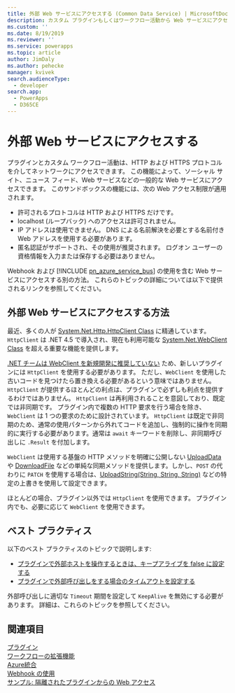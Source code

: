 ```yaml
---
title: 外部 Web サービスにアクセスする (Common Data Service) | MicrosoftDocs
description: カスタム プラグインもしくはワークフロー活動から Web サービスにアクセスする方法について説明します。
ms.custom: ''
ms.date: 8/19/2019
ms.reviewer: ''
ms.service: powerapps
ms.topic: article
author: JimDaly
ms.author: pehecke
manager: kvivek
search.audienceType:
  - developer
search.app:
  - PowerApps
  - D365CE
---
```

# <a name="access-external-web-services"></a>外部 Web サービスにアクセスする

プラグインとカスタム ワークフロー活動は、HTTP および HTTPS プロトコルを介してネットワークにアクセスできます。 この機能によって、ソーシャル サイト、ニュース フィード、Web サービスなどの一般的な Web サービスにアクセスできます。 このサンドボックスの機能には、次の Web アクセス制限が適用されます。  
  
- 許可されるプロトコルは HTTP および HTTPS だけです。
- localhost (ループバック) へのアクセスは許可されません。
- IP アドレスは使用できません。 DNS による名前解決を必要とする名前付き Web アドレスを使用する必要があります。
- 匿名認証がサポートされ、その使用が推奨されます。 ログオン ユーザーの資格情報を入力または保存する必要はありません。

Webhook および [!INCLUDE [pn_azure_service_bus](../../includes/pn_azure_service_bus.md)] の使用を含む Web サービスにアクセスする別の方法。 これらのトピックの詳細については以下で提供されるリンクを参照してください。

## <a name="how-to-access-external-web-services"></a>外部 Web サービスにアクセスする方法

最近、多くの人が [System.Net.Http.HttpClient Class](/dotnet/api/system.net.http.httpclient) に精通しています。 `HttpClient` は .NET 4.5 で導入され、現在も利用可能な [System.Net.WebClient Class](/dotnet/api/system.net.webclient) を超える重要な機能を提供します。

[.NET チームは WebClient を新規開発に推奨していない](/dotnet/api/system.net.webclient?#remarks) ため、新しいプラグインには `HttpClient` を使用する必要があります。 ただし、`WebClient` を使用した古いコードを見つけたら置き換える必要があるという意味ではありません。 `HttpClient` が提供するほとんどの利点は、プラグインで必ずしも利点を提供するわけではありません。 `HttpClient` は再利用されることを意図しており、既定では非同期です。 プラグイン内で複数の HTTP 要求を行う場合を除き、`WebClient` は 1 つの要求のために設計されています。 `HttpClient` は既定で非同期のため、通常の使用パターンから外れてコードを追加し、強制的に操作を同期的に実行する必要があります。通常は `await` キーワードを削除し、非同期呼び出しに `.Result` を付加します。

`WebClient` は使用する基盤の HTTP メソッドを明確に公開しない [UploadData](/dotnet/api/system.net.webclient.uploaddata) や [DownloadFile](/dotnet/api/system.net.webclient.downloadfile) などの単純な同期メソッドを提供します。しかし、`POST` の代わりに `PATCH` を使用する場合は、[UploadString(String, String, String)](/dotnet/api/system.net.webclient.uploadstring#System_Net_WebClient_UploadString_System_String_System_String_System_String_) などの特定の上書きを使用して設定できます。

ほとんどの場合、プラグイン以外では `HttpClient` を使用できます。 プラグイン内でも、必要に応じて `WebClient` を使用できます。

## <a name="best-practices"></a>ベスト プラクティス

以下のベスト プラクティスのトピックで説明します:

- [プラグインで外部ホストを操作するときは、キープアライブを false に設定する](best-practices/business-logic/set-keepalive-false-interacting-external-hosts-plugin.md)
- [プラグインで外部呼び出しをする場合のタイムアウトを設定する](best-practices/business-logic/set-timeout-for-external-calls-from-plug-ins.md)

外部呼び出しに適切な `Timeout` 期間を設定して `KeepAlive` を無効にする必要があります。 詳細は、これらのトピックを参照してください。


## <a name="see-also"></a>関連項目

[プラグイン](plug-ins.md)<br />
[ワークフローの拡張機能](workflow/workflow-extensions.md)<br />
[Azure統合](azure-integration.md)<br />
[Webhook の使用](use-webhooks.md)<br />
[サンプル: 隔離されたプラグインからの Web アクセス](org-service/samples/web-access-plugin.md)
